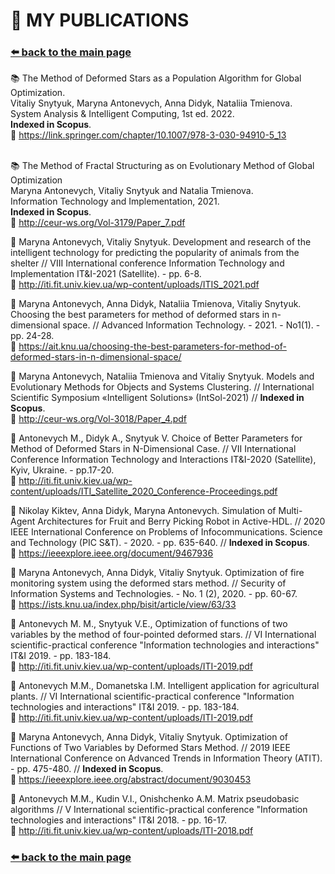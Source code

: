 # 📄 MY PUBLICATIONS
### [⬅️ back to the main page](./)

📚 The Method of Deformed Stars as a Population Algorithm for Global Optimization. <br/>
Vitaliy Snytyuk, Maryna Antonevych, Anna Didyk, Nataliia Tmienova. <br/>
System Analysis & Intelligent Computing, 1st ed. 2022. <br/>
<b>Indexed in Scopus</b>. <br/>
🔗 https://link.springer.com/chapter/10.1007/978-3-030-94910-5_13
<br/><br/>
 
📚 The Method of Fractal Structuring as on Evolutionary Method of Global Optimization <br/> 
Maryna Antonevych, Vitaliy Snytyuk and Natalia Tmienova. <br/>
Information Technology and Implementation, 2021. <br/>
<b>Indexed in Scopus</b>.<br/>
🔗 http://ceur-ws.org/Vol-3179/Paper_7.pdf
<br/>
    
📍 Maryna Antonevych, Vitaliy Snytyuk. Development and research of the intelligent technology for predicting the popularity of animals from the shelter // VIIІ International conference Information Technology and Implementation IT&I-2021 (Satellite). - pp. 6-8.<br/>
🔗 http://iti.fit.univ.kiev.ua/wp-content/uploads/ITIS_2021.pdf
<br/>
   
📍 Maryna Antonevych, Anna Didyk, Nataliia Tmienova, Vitaliy Snytyuk. Choosing the best parameters for method of deformed stars in n-dimensional space. // Advanced Information Technology. - 2021. - No1(1). - pp. 24-28.<br/>
🔗 https://ait.knu.ua/choosing-the-best-parameters-for-method-of-deformed-stars-in-n-dimensional-space/
<br/>
    
📍 Maryna Antonevych, Nataliia Tmienova and Vitaliy Snytyuk. Models and Evolutionary Methods for Objects and Systems Clustering. // International Scientific Symposium «Intelligent Solutions» (IntSol-2021) // **Indexed in Scopus**.<br/>
🔗 http://ceur-ws.org/Vol-3018/Paper_4.pdf
<br/>
    
📍 Antonevych M., Didyk A., Snytyuk V. Choice of Better Parameters for Method of Deformed Stars in N-Dimensional Case. // VII International Conference Information Technology and Interactions IT&I-2020 (Satellite), Kyiv, Ukraine. - pp.17-20.<br/>
🔗 http://iti.fit.univ.kiev.ua/wp-content/uploads/ITI_Satellite_2020_Conference-Proceedings.pdf
<br/>
    
📍 Nikolay Kiktev, Anna Didyk, Maryna Antonevych. Simulation of Multi-Agent Architectures for Fruit and Berry Picking Robot in Active-HDL. // 2020 IEEE International Conference on Problems of Infocommunications. Science and Technology (PIC S&T). - 2020. - pp. 635-640. // **Indexed in Scopus**.<br/>
🔗 https://ieeexplore.ieee.org/document/9467936
<br/>
    
📍 Maryna Antonevych, Anna Didyk, Vitaliy Snytyuk. Optimization of fire monitoring system using the deformed stars method. // Security of Information Systems and Technologies. - No. 1 (2), 2020. - pp. 60-67.<br/>
🔗 https://ists.knu.ua/index.php/bisit/article/view/63/33
<br/>
    
📍 Antonevych M. M., Snytyuk V.E., Optimization of functions of two variables by the method of four-pointed deformed stars.  // VI International scientific-practical conference "Information technologies and interactions" IT&I 2019. - pp. 183-184.<br/>
🔗 http://iti.fit.univ.kiev.ua/wp-content/uploads/ITI-2019.pdf
<br/>
    
📍 Antonevych M.M., Domanetska I.M. Intelligent application for agricultural plants. // VI International scientific-practical conference "Information technologies and interactions" IT&I 2019. - pp. 183-184.<br/>
🔗 http://iti.fit.univ.kiev.ua/wp-content/uploads/ITI-2019.pdf
<br/>
    
📍 Maryna Antonevych, Anna Didyk, Vitaliy Snytyuk. Optimization of Functions of Two Variables by Deformed Stars Method. // 2019 IEEE International Conference on Advanced Trends in Information Theory (ATIT). - pp. 475-480. // **Indexed in Scopus**.<br/>
🔗 https://ieeexplore.ieee.org/abstract/document/9030453
<br/>
    
📍 Antonevych M.M., Kudin V.I., Onishchenko A.M. Matrix pseudobasic algorithms // V International scientific-practical conference "Information technologies and interactions" IT&I 2018. - pp. 16-17.<br/>
🔗 http://iti.fit.univ.kiev.ua/wp-content/uploads/ITI-2018.pdf
<br/>

### [⬅️ back to the main page](./)

